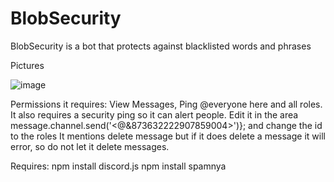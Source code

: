 # BlobSecurity
BlobSecurity is a bot that protects against blacklisted words and phrases

Pictures

![image](https://user-images.githubusercontent.com/59180376/128630156-817855d1-6fd5-4c36-90ab-b0c53759f53b.png)

Permissions it requires:
View Messages, Ping @everyone here and all roles.
It also requires a security ping so it can alert people. Edit it in the area message.channel.send('<@&873632222907859004>')}; and change the id to the roles
It mentions delete message but if it does delete a message it will error, so do not let it delete messages.


Requires: npm install discord.js npm install spamnya


